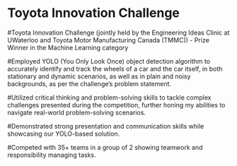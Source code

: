 # Toyota Innovation Challenge


#Toyota Innovation Challenge (jointly held by the Engineering Ideas Clinic at UWaterloo and Toyota Motor Manufacturing Canada (TMMC)) - Prize Winner in the Machine Learning category

#Employed YOLO (You Only Look Once) object detection algorithm to accurately identify and track the wheels of a car and the car itself, in both stationary and dynamic scenarios, as well as in plain and noisy backgrounds, as per the challenge’s problem statement.

#Utilized critical thinking and problem-solving skills to tackle complex challenges presented during the competition, further honing my abilities to navigate real-world problem-solving scenarios.

#Demonstrated strong presentation and communication skills while showcasing our YOLO-based solution.

#Competed with 35+ teams in a group of 2 showing teamwork and responsibility managing tasks.

